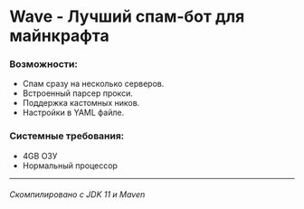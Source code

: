 # Wave - Лучший спам-бот для майнкрафта

### Возможности:
- Спам сразу на несколько серверов.
- Встроенный парсер прокси.
- Поддержка кастомных ников.
- Настройки в YAML файле.

### Системные требования:
- 4GB ОЗУ
- Нормальный процессор

---
###### Скомпилировано с JDK 11 и Maven

